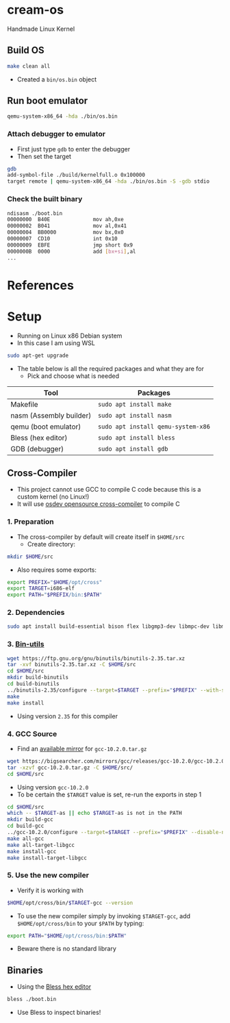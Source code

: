 # cream-os
Handmade Linux Kernel

## Build OS
```bash
make clean all
```
- Created a `bin/os.bin` object 

## Run boot emulator
```bash
qemu-system-x86_64 -hda ./bin/os.bin
```

### Attach debugger to emulator
- First just type `gdb` to enter the debugger
- Then set the target
```bash
gdb
add-symbol-file ./build/kernelfull.o 0x100000
target remote | qemu-system-x86_64 -hda ./bin/os.bin -S -gdb stdio
```

### Check the built binary
```bash
ndisasm ./boot.bin 
00000000  B40E              mov ah,0xe
00000002  B041              mov al,0x41
00000004  BB0000            mov bx,0x0
00000007  CD10              int 0x10
00000009  EBFE              jmp short 0x9
0000000B  0000              add [bx+si],al
...
```

# References

# Setup
- Running on Linux x86 Debian system
- In this case I am using WSL
```bash
sudo apt-get upgrade
```

- The table below is all the required packages and what they are for
    - Pick and choose what is needed

| Tool | Packages |
| ---- | -------- |
| Makefile | `sudo apt install make` |
| nasm (Assembly builder) | `sudo apt install nasm` |
| qemu (boot emulator) | `sudo apt install qemu-system-x86` |
| Bless (hex editor) | `sudo apt install bless` |
| GDB (debugger) | `sudo apt install gdb` |


## Cross-Compiler
- This project cannot use GCC to compile C code because this is a custom kernel (no Linux!)
- It will use [osdev opensource cross-compiler](https://wiki.osdev.org/GCC_Cross-Compiler) to compile C

### 1. Preparation
- The cross-compiler by default will create itself in `$HOME/src`
    - Create directory:
```bash
mkdir $HOME/src
```
- Also requires some exports:
```bash
export PREFIX="$HOME/opt/cross"
export TARGET=i686-elf
export PATH="$PREFIX/bin:$PATH"
```

### 2. Dependencies
```bash
sudo apt install build-essential bison flex libgmp3-dev libmpc-dev libmpfr-dev texinfo libisl-dev
```

### 3. [Bin-utils](https://ftp.gnu.org/gnu/binutils/)
```bash
wget https://ftp.gnu.org/gnu/binutils/binutils-2.35.tar.xz
tar -xvf binutils-2.35.tar.xz -C $HOME/src
cd $HOME/src
mkdir build-binutils
cd build-binutils
../binutils-2.35/configure --target=$TARGET --prefix="$PREFIX" --with-sysroot --disable-nls --disable-werror
make
make install
```
- Using version `2.35` for this compiler

### 4. GCC Source
- Find an [available mirror](https://www.gnu.org/software/gcc/mirrors.html) for `gcc-10.2.0.tar.gz`
```bash
wget https://bigsearcher.com/mirrors/gcc/releases/gcc-10.2.0/gcc-10.2.0.tar.gz
tar -xzvf gcc-10.2.0.tar.gz -C $HOME/src/
cd $HOME/src
```
- Using version `gcc-10.2.0`
- To be certain the `$TARGET` value is set, re-run the exports in step 1
```bash
cd $HOME/src
which -- $TARGET-as || echo $TARGET-as is not in the PATH
mkdir build-gcc
cd build-gcc
../gcc-10.2.0/configure --target=$TARGET --prefix="$PREFIX" --disable-nls --enable-languages=c,c++ --without-headers --disable-hosted-libstdcxx
make all-gcc
make all-target-libgcc
make install-gcc
make install-target-libgcc
```

### 5. Use the new compiler
- Verify it is working with
```bash
$HOME/opt/cross/bin/$TARGET-gcc --version
```

- To use the new compiler simply by invoking `$TARGET-gcc`, add `$HOME/opt/cross/bin` to your `$PATH` by typing:
```bash
export PATH="$HOME/opt/cross/bin:$PATH"
```
- Beware there is no standard library



## Binaries
- Using the [Bless hex editor](https://www.thinkpenguin.com/gnu-linux/bless-hex-editor)
```bash
bless ./boot.bin
```
- Use Bless to inspect binaries!

